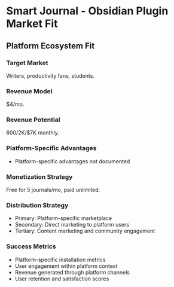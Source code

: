 # Smart Journal - Obsidian Plugin Market Fit

## Platform Ecosystem Fit

### Target Market
Writers, productivity fans, students.

### Revenue Model
$4/mo.

### Revenue Potential
$600/$2K/$7K monthly.

### Platform-Specific Advantages
- Platform-specific advantages not documented

### Monetization Strategy
Free for 5 journals/mo, paid unlimited.

### Distribution Strategy
- Primary: Platform-specific marketplace
- Secondary: Direct marketing to platform users
- Tertiary: Content marketing and community engagement

### Success Metrics
- Platform-specific installation metrics
- User engagement within platform context
- Revenue generated through platform channels
- User retention and satisfaction scores
